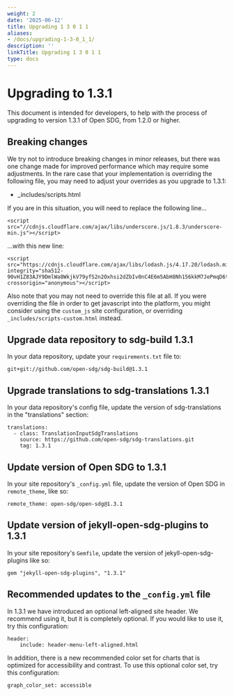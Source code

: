 ```yaml
---
weight: 2
date: '2025-06-12'
title: Upgrading 1 3 0 1 1
aliases:
- /docs/upgrading-1-3-0_1_1/
description: ''
linkTitle: Upgrading 1 3 0 1 1
type: docs
---
```


<h1>Upgrading to 1.3.1</h1>

This document is intended for developers, to help with the process of upgrading to version 1.3.1 of Open SDG, from 1.2.0 or higher.

## Breaking changes

We try not to introduce breaking changes in minor releases, but there was one change made for improved performance which may require some adjustments. In the rare case that your implementation is overriding the following file, you may need to adjust your overrides as you upgrade to 1.3.1:

* _includes/scripts.html

If you are in this situation, you will need to replace the following line...

```
<script src="//cdnjs.cloudflare.com/ajax/libs/underscore.js/1.8.3/underscore-min.js"></script>
```

...with this new line:

```
<script src="https://cdnjs.cloudflare.com/ajax/libs/lodash.js/4.17.20/lodash.min.js" integrity="sha512-90vH1Z83AJY9DmlWa8WkjkV79yfS2n2Oxhsi2dZbIv0nC4E6m5AbH8Nh156kkM7JePmqD6tcZsfad1ueoaovww==" crossorigin="anonymous"></script>
```

Also note that you may not need to override this file at all. If you were overriding the file in order to get javascript into the platform, you might consider using the `custom_js` site configuration, or overriding `_includes/scripts-custom.html` instead.

## Upgrade data repository to sdg-build 1.3.1

In your data repository, update your `requirements.txt` file to:

```
git+git://github.com/open-sdg/sdg-build@1.3.1
```

## Upgrade translations to sdg-translations 1.3.1

In your data repository's config file, update the version of sdg-translations in the "translations" section:

```
translations:
  - class: TranslationInputSdgTranslations
    source: https://github.com/open-sdg/sdg-translations.git
    tag: 1.3.1
```

## Update version of Open SDG to 1.3.1

In your site repository's `_config.yml` file, update the version of Open SDG in `remote_theme`, like so:

```
remote_theme: open-sdg/open-sdg@1.3.1
```

## Update version of jekyll-open-sdg-plugins to 1.3.1

In your site repository's `Gemfile`, update the version of jekyll-open-sdg-plugins like so:

```
gem "jekyll-open-sdg-plugins", "1.3.1"
```

## Recommended updates to the `_config.yml` file

In 1.3.1 we have introduced an optional left-aligned site header. We recommend using it, but it is completely optional. If you would like to use it, try this configuration:

```
header:
    include: header-menu-left-aligned.html
```

In addition, there is a new recommended color set for charts that is optimized for accessibility and contrast. To use this optional color set, try this configuration:

```
graph_color_set: accessible
```
